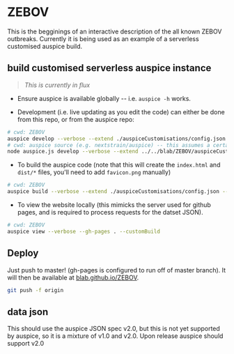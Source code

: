 # ZEBOV 

This is the begginings of an interactive description of the all known ZEBOV outbreaks.
Currently it is being used as an example of a serverless customised auspice build.

## build customised serverless auspice instance
> _This is currently in flux_

* Ensure auspice is available globally -- i.e. `auspice -h` works.

* Development (i.e. live updating as you edit the code) can either be done from this repo, or from the auspice repo:
```bash
# cwd: ZEBOV
auspice develop --verbose --extend ./auspiceCustomisations/config.json --gh-pages .
# cwd: auspice source (e.g. nextstrain/auspice) -- this assumes a certain folder structure
node auspice.js develop --verbose --extend ../../blab/ZEBOV/auspiceCustomisations/config.json --gh-pages ../../blab/ZEBOV
```

* To build the auspice code (note that this will create the `index.html` and `dist/*` files, you'll need to add `favicon.png` manually)
```bash
# cwd: ZEBOV
auspice build --verbose --extend ./auspiceCustomisations/config.json --serverless
```

* To view the website locally (this mimicks the server used for github pages, and is required to process requests for the datset JSON).
```bash
# cwd: ZEBOV
auspice view --verbose --gh-pages . --customBuild
```

## Deploy
Just push to master! (gh-pages is configured to run off of master branch). It will then be available at [blab.github.io/ZEBOV](https://blab.github.io/ZEBOV).
```bash
git push -f origin
```


## data json
This should use the auspice JSON spec v2.0, but this is not yet supported by auspice, so it is a mixture of v1.0 and v2.0. Upon release auspice should support v2.0
